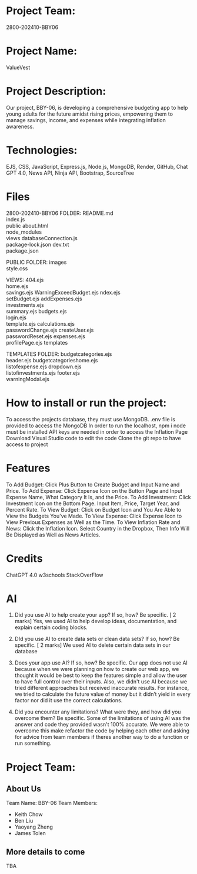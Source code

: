 # Project Team:
2800-202410-BBY06

# Project Name: 
ValueVest

# Project Description: 
Our project, BBY-06, is developing a comprehensive budgeting app to help young adults for the future amidst rising prices, empowering them to manage savings, income, and expenses while integrating inflation awareness.

# Technologies: 
EJS, CSS, JavaScript, Express.js, Node.js, MongoDB, Render, GitHub, Chat GPT 4.0, News API, Ninja API, Bootstrap, SourceTree

# Files
2800-202410-BBY06 FOLDER:
README.md		
index.js		
public
about.html		
node_modules		
views
databaseConnection.js	
package-lock.json
dev.txt			
package.json

PUBLIC FOLDER:
images		
style.css

VIEWS:
404.ejs			
home.ejs		
savings.ejs
WarningExceedBudget.ejs	
ndex.ejs		
setBudget.ejs
addExpenses.ejs		
investments.ejs		
summary.ejs
budgets.ejs		
login.ejs		
template.ejs
calculations.ejs	
passwordChange.ejs
createUser.ejs		
passwordReset.ejs
expenses.ejs		
profilePage.ejs
templates

TEMPLATES FOLDER:
budgetcategories.ejs		
header.ejs
budgetcategorieshome.ejs	
listofexpense.ejs
dropdown.ejs			
listofinvestments.ejs
footer.ejs			
warningModal.ejs

# How to install or run the project:
To access the projects database, they must use MongoDB.
.env file is provided to access the MongoDB
In order to run the localhost, npm i node must be installed
API keys are needed in order to access the Inflation Page
Download Visual Studio code to edit the code
Clone the git repo to have access to project

# Features
To Add Budget: Click Plus Button to Create Budget and Input Name and Price.
To Add Expense: Click Expense Icon on the Button Page and Input Expense Name, What Category It Is, and the Price.
To Add Investment: Click Investment Icon on the Bottom Page. Input Item, Price, Target Year, and Percent Rate.
To View Budget: Click on Budget Icon and You Are Able to View the Budgets You've Made.
To View Expense: Click Expense Icon to View Previous Expenses as Well as the Time.
To View Inflation Rate and News: Click the Inflation Icon. Select Country in the Dropbox, Then Info Will Be Displayed as Well as News Articles.

# Credits
ChatGPT 4.0
w3schools
StackOverFlow

# AI
1. Did you use AI to help create your app? If so, how? Be specific. [ 2 marks]
Yes, we used AI to help develop ideas, documentation, and explain certain coding blocks.

2. DId you use AI to create data sets or clean data sets? If so, how? Be specific. [ 2 marks]
We used AI to delete certain data sets in our database

3. Does your app use AI? If so, how? Be specific. 
Our app does not use AI because when we were planning on how to create our web app, we thought it would be best to keep the features simple and allow the user to have full control over their inputs. Also, we didn't use AI because we tried different approaches but received inaccurate results. For instance, we tried to calculate the future value of money but it didn’t yield in every factor nor did it use the correct calculations.  

4. Did you encounter any limitations? What were they, and how did you overcome them? Be specific. 
Some of the limitations of using AI was the answer and code they provided wasn't 100% accurate. We were able to overcome this make refactor the code by helping each other and asking for advice from team members if theres another way to do a function or run something.


# Project Team: 
## About Us
Team Name: BBY-06
Team Members: 
- Keith Chow
- Ben Liu
- Yaoyang Zheng
- James Tolen
## More details to come
TBA